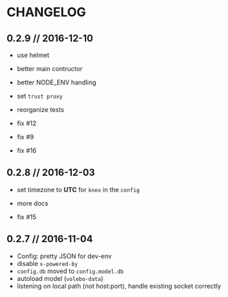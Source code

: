 # CHANGELOG

## 0.2.9 // 2016-12-10

* use helmet
* better main contructor
* better NODE_ENV handling
* set `trust proxy`
* reorganize tests

* fix #12
* fix #9
* fix #16

## 0.2.8 // 2016-12-03

* set timezone to **UTC** for `knex` in the `config`
* more docs

* fix #15

## 0.2.7 // 2016-11-04

* Config: pretty JSON for dev-env
* disable `x-powered-by`
* `config.db` moved to `config.model.db`
* autoload model (`volebo-data`)
* listening on local path (not host:port), handle existing socket correctly
